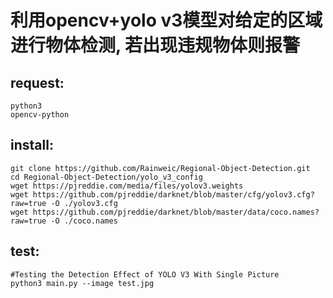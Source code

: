 
# 利用opencv+yolo v3模型对给定的区域进行物体检测, 若出现违规物体则报警

## request:
    python3
    opencv-python

## install:
    git clone https://github.com/Rainweic/Regional-Object-Detection.git
    cd Regional-Object-Detection/yolo_v3_config
    wget https://pjreddie.com/media/files/yolov3.weights
    wget https://github.com/pjreddie/darknet/blob/master/cfg/yolov3.cfg?raw=true -O ./yolov3.cfg
    wget https://github.com/pjreddie/darknet/blob/master/data/coco.names?raw=true -O ./coco.names

## test:
    #Testing the Detection Effect of YOLO V3 With Single Picture
    python3 main.py --image test.jpg